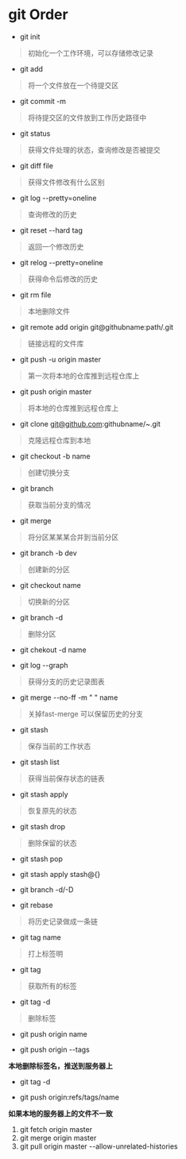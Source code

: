 # git Order

- git init
> 初始化一个工作环境，可以存储修改记录

- git add
> 将一个文件放在一个待提交区

- git commit -m
> 将待提交区的文件放到工作历史路径中

- git status
> 获得文件处理的状态，查询修改是否被提交

- git diff file
> 获得文件修改有什么区别

- git log --pretty=oneline 
> 查询修改的历史

- git reset --hard tag 
> 返回一个修改历史

- git relog --pretty=oneline
> 获得命令后修改的历史

- git rm file
> 本地删除文件

- git remote add origin git@githubname:path/.git

> 链接远程的文件库  

- git push -u origin master
> 第一次将本地的仓库推到远程仓库上

- git push origin master
> 将本地的仓库推到远程仓库上

- git clone git@github.com:githubname/~.git
> 克隆远程仓库到本地

- git checkout -b name
> 创建切换分支

- git branch
>  获取当前分支的情况

-  git merge
> 将分区某某某合并到当前分区
 
-  git branch -b dev
> 创建新的分区

- git checkout name
> 切换新的分区

- git branch -d
> 删除分区

- git chekout -d name
 
- git log --graph
> 获得分支的历史记录图表

- git merge --no-ff -m " " name
> 关掉fast-merge 可以保留历史的分支

- git stash
> 保存当前的工作状态

- git stash list
> 获得当前保存状态的链表

- git stash apply
> 恢复原先的状态

- git stash drop
> 删除保留的状态

- git stash pop

- git stash apply stash@{}

- git branch -d/-D

- git rebase
> 将历史记录做成一条链

- git tag name
> 打上标签明

- git tag 
> 获取所有的标签

- git tag -d 
> 删除标签

- git push origin name


- git push origin --tags

**本地删除标签名，推送到服务器上**

- git tag -d 

- git push origin:refs/tags/name

**如果本地的服务器上的文件不一致**

1. git fetch origin master
2. git merge origin master
3. git pull origin master --allow-unrelated-histories
      